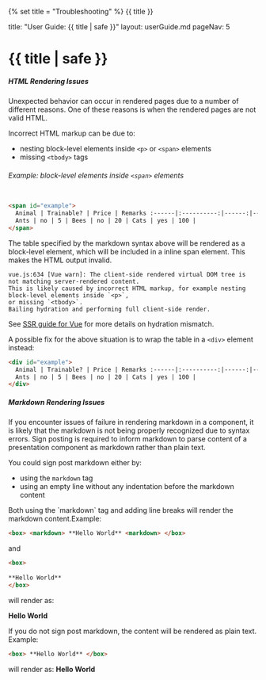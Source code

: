 {% set title = "Troubleshooting" %}
<span id="title" class="d-none">{{ title }}</span>

<frontmatter>
  title: "User Guide: {{ title | safe }}"
  layout: userGuide.md
  pageNav: 5
</frontmatter>

# {{ title | safe }}

##### HTML Rendering Issues

Unexpected behavior can occur in rendered pages due to a number of different reasons. One of these reasons is when the rendered pages are not valid HTML.

Incorrect HTML markup can be due to:
- nesting block-level elements inside `<p>` or `<span>` elements
- missing `<tbody>` tags

###### Example: block-level elements inside `<span>` elements
```html

<span id="example">
  Animal | Trainable? | Price | Remarks :------|:----------:|------:|--------
  Ants | no | 5 | Bees | no | 20 | Cats | yes | 100 |
</span>
```

The table specified by the markdown syntax above will be rendered as a block-level element, which will be included in a inline span element. This makes the HTML output invalid.

<panel header="Underlying Error (Example)" type="seamless">

```
vue.js:634 [Vue warn]: The client-side rendered virtual DOM tree is not matching server-rendered content.
This is likely caused by incorrect HTML markup, for example nesting block-level elements inside `<p>`,
or missing `<tbody>`.
Bailing hydration and performing full client-side render.
```
See [SSR guide for Vue](https://vuejs.org/guide/scaling-up/ssr.html#hydration-mismatch) for more details on hydration mismatch.
</panel>

A possible fix for the above situation is to wrap the table in a `<div>` element instead:

```html
<div id="example">
  Animal | Trainable? | Price | Remarks :------|:----------:|------:|--------
  Ants | no | 5 | Bees | no | 20 | Cats | yes | 100 |
</div>
```

##### Markdown Rendering Issues

If you encounter issues of failure in rendering markdown in a component, it is likely that the markdown is not being properly recognized due to syntax errors. Sign posting is required to inform markdown to parse content of a presentation component as markdown rather than plain text.

You could sign post markdown either by:

- using the `markdown` tag
- using an empty line without any indentation before the markdown content

<panel header="Markdown rendering (Example)" type="seamless">
Both using the `markdown` tag and adding line breaks will render the markdown content.Example:

```html
<box> <markdown> **Hello World** <markdown> </box>
```

and

```html
<box> 
  
**Hello World**
</box>
```
will render as:
<box> 
  
**Hello World** 
</box>
</panel>

<panel header="No markdown rendering (Example)" type="seamless">
If you do not sign post markdown, the content will be rendered as plain text.
Example:
  
  ```html
  <box> **Hello World** </box>
  ```
  will render as:
  <box> **Hello World** </box>
</panel>